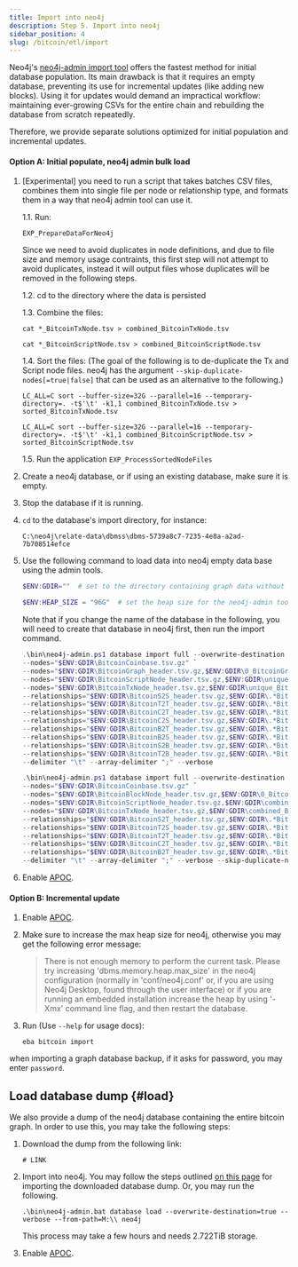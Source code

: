 ```yaml
---
title: Import into neo4j
description: Step 5. Import into neo4j
sidebar_position: 4
slug: /bitcoin/etl/import
---
```



Neo4j's [neo4j-admin import tool](https://neo4j.com/docs/operations-manual/4.4/tools/neo4j-admin/neo4j-admin-import/) 
offers the fastest method for initial database population. 
Its main drawback is that it requires an empty database, 
preventing its use for incremental updates (like adding new blocks). 
Using it for updates would demand an impractical workflow: 
maintaining ever-growing CSVs for the entire chain and rebuilding the database from scratch repeatedly.

Therefore, we provide separate solutions optimized for initial population and incremental updates.

#### Option A: Initial populate, neo4j admin bulk load

1.  [Experimental] you need to run a script that takes batches CSV files, 
    combines them into single file per node or relationship type, and formats them 
    in a way that neo4j admin tool can use it. 

    1.1. Run:

    ```shell
    EXP_PrepareDataForNeo4j
    ```

    Since we need to avoid duplicates in node definitions, and due to file size and memory usage contraints, 
    this first step will not attempt to avoid duplicates, instead it will output files
    whose duplicates will be removed in the following steps.

    1.2. cd to the directory where the data is persisted

    1.3. Combine the files:

    ```shell
    cat *_BitcoinTxNode.tsv > combined_BitcoinTxNode.tsv
    ```

    ```shell
    cat *_BitcoinScriptNode.tsv > combined_BitcoinScriptNode.tsv
    ```

    1.4. Sort the files:
    (The goal of the following is to de-duplicate the Tx and Script node files. neo4j has the argument `--skip-duplicate-nodes[=true|false]` that can be used as an alternative to the following.)

    ```shell
    LC_ALL=C sort --buffer-size=32G --parallel=16 --temporary-directory=. -t$'\t' -k1,1 combined_BitcoinTxNode.tsv > sorted_BitcoinTxNode.tsv
    ```

    ```shell
    LC_ALL=C sort --buffer-size=32G --parallel=16 --temporary-directory=. -t$'\t' -k1,1 combined_BitcoinScriptNode.tsv > sorted_BitcoinScriptNode.tsv
    ```

    1.5. Run the application `EXP_ProcessSortedNodeFiles`


2. Create a neo4j database, or if using an existing database, make sure it is empty.

3. Stop the database if it is running.

4. `cd` to the database's import directory, for instance: 

    ```
    C:\neo4j\relate-data\dbmss\dbms-5739a8c7-7235-4e8a-a2ad-7b708514efce
    ```

5. Use the following command to load data into neo4j empty data base using the admin tools.

    ```powershell
    $ENV:GDIR=""  # set to the directory containing graph data without the trailing `\`
    ```

    ```powershell
    $ENV:HEAP_SIZE = "96G"  # set the heap size for the neo4j-admin tool
    ```

    Note that if you change the name of the database in the following, you will need to 
    create that database in neo4j first, then run the import command.

    ```powershell title="neo4j admin"
    .\bin\neo4j-admin.ps1 database import full --overwrite-destination neo4j `
    --nodes="$ENV:GDIR\BitcoinCoinbase.tsv.gz" `
    --nodes="$ENV:GDIR\BitcoinGraph_header.tsv.gz,$ENV:GDIR\0_BitcoinGraph.tsv.gz" `
    --nodes="$ENV:GDIR\BitcoinScriptNode_header.tsv.gz,$ENV:GDIR\unique_BitcoinScriptNode.tsv.gz" `
    --nodes="$ENV:GDIR\BitcoinTxNode_header.tsv.gz,$ENV:GDIR\unique_BitcoinTxNode.tsv.gz" `
    --relationships="$ENV:GDIR\BitcoinS2S_header.tsv.gz,$ENV:GDIR\.*BitcoinS2S.tsv.gz" `
    --relationships="$ENV:GDIR\BitcoinT2T_header.tsv.gz,$ENV:GDIR\.*BitcoinT2T.tsv.gz" `
    --relationships="$ENV:GDIR\BitcoinC2T_header.tsv.gz,$ENV:GDIR\.*BitcoinC2T.tsv.gz" `
    --relationships="$ENV:GDIR\BitcoinC2S_header.tsv.gz,$ENV:GDIR\.*BitcoinC2S.tsv.gz" `
    --relationships="$ENV:GDIR\BitcoinB2T_header.tsv.gz,$ENV:GDIR\.*BitcoinB2T.tsv.gz" `
    --relationships="$ENV:GDIR\BitcoinB2S_header.tsv.gz,$ENV:GDIR\.*BitcoinB2S.tsv.gz" `
    --relationships="$ENV:GDIR\BitcoinS2B_header.tsv.gz,$ENV:GDIR\.*BitcoinS2B.tsv.gz" `
    --relationships="$ENV:GDIR\BitcoinT2B_header.tsv.gz,$ENV:GDIR\.*BitcoinT2B.tsv.gz" `
    --delimiter "\t" --array-delimiter ";" --verbose
    ```

    ```powershell title="neo4j admin --- the S-to-Tx model"
    .\bin\neo4j-admin.ps1 database import full --overwrite-destination neo4j `
    --nodes="$ENV:GDIR\BitcoinCoinbase.tsv.gz" `
    --nodes="$ENV:GDIR\BitcoinBlockNode_header.tsv.gz,$ENV:GDIR\0_BitcoinBlockNode.tsv.gz" `
    --nodes="$ENV:GDIR\BitcoinScriptNode_header.tsv.gz,$ENV:GDIR\combined_BitcoinScriptNode.tsv" `
    --nodes="$ENV:GDIR\BitcoinTxNode_header.tsv.gz,$ENV:GDIR\combined_BitcoinTxNode.tsv" `
    --relationships="$ENV:GDIR\BitcoinS2T_header.tsv.gz,$ENV:GDIR\.*BitcoinS2T.tsv.gz" `
    --relationships="$ENV:GDIR\BitcoinT2S_header.tsv.gz,$ENV:GDIR\.*BitcoinT2S.tsv.gz" `
    --relationships="$ENV:GDIR\BitcoinT2T_header.tsv.gz,$ENV:GDIR\.*BitcoinT2T.tsv.gz" `
    --relationships="$ENV:GDIR\BitcoinC2T_header.tsv.gz,$ENV:GDIR\.*BitcoinC2T.tsv.gz" `
    --relationships="$ENV:GDIR\BitcoinB2T_header.tsv.gz,$ENV:GDIR\.*BitcoinB2T.tsv.gz" `
    --delimiter "\t" --array-delimiter ";" --verbose --skip-duplicate-nodes
    ```

6. Enable [APOC](https://neo4j.com/docs/apoc/current/installation/).


#### Option B: Incremental update

1. Enable [APOC](https://neo4j.com/docs/apoc/current/installation/).

2. Make sure to increase the max heap size for neo4j, otherwise you may get the following error message:

    > There is not enough memory to perform the current task.
    > Please try increasing 'dbms.memory.heap.max_size' in
    > the neo4j configuration (normally in 'conf/neo4j.conf'
    > or, if you are using Neo4j Desktop, found through the
    > user interface) or if you are running an embedded
    > installation increase the heap by using '-Xmx'
    > command line flag, and then restart the database.

3. Run (Use `--help` for usage docs):

    ```
    eba bitcoin import
    ```


when importing a graph database backup, if it asks for password, you may enter `password`.




## Load database dump {#load}

We also provide a dump of the neo4j database containing the entire bitcoin graph.
In order to use this, you may take the following steps:

1. Download the dump from the following link:

    ```shell
    # LINK
    ```

2. Import into neo4j. You may follow the steps outlined 
[on this page](https://neo4j.com/docs/operations-manual/current/backup-restore/restore-dump/)
for importing the downloaded database dump. Or, you may run the following.


    ```
    .\bin\neo4j-admin.bat database load --overwrite-destination=true --verbose --from-path=M:\\ neo4j
    ```

    This process may take a few hours and needs 2.722TiB storage. 

3. Enable [APOC](https://neo4j.com/docs/apoc/current/installation/).
